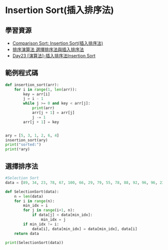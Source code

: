 # Insertion Sort(插入排序法)

## 學習資源
- [Comparison Sort: Insertion Sort(插入排序法)](http://alrightchiu.github.io/SecondRound/comparison-sort-insertion-sortcha-ru-pai-xu-fa.html)
- [排序演算法 選擇排序法與插入排序法](https://ithelp.ithome.com.tw/articles/10333345)
- [Day23 [演算法]-插入排序法Insertion Sort](https://ithelp.ithome.com.tw/articles/10277360)

## 範例程式碼

```python
def insertion_sort(arr):
    for i in range(1, len(arr)):
        key = arr[i]
        j = i - 1
        while j >= 0 and key < arr[j]:
            print(arr)
            arr[j + 1] = arr[j]
            j -= 1
        arr[j + 1] = key


ary = [5, 3, 1, 2, 6, 4]
insertion_sort(ary)
print("sorted:")
print(*ary)
```

## 選擇排序法
```python
#Selection Sort
data = [89, 34, 23, 78, 67, 100, 66, 29, 79, 55, 78, 88, 92, 96, 96, 23]

def SelectionSort(data):
    n = len(data)
    for i in range(n):
        min_idx = i
        for j in range(i+1, n):
            if data[j] < data[min_idx]:
                min_idx = j
        if min_idx != i:
            data[i], data[min_idx] = data[min_idx], data[i]
    return data        

print(SelectionSort(data))

```
